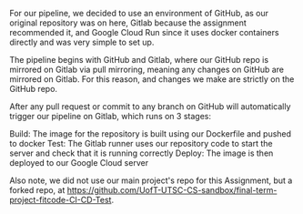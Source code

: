 For our pipeline, we decided to use an environment of GitHub, as our original repository was on here, Gitlab because the assignment recommended it, and Google Cloud Run since it uses docker containers directly and was very simple to set up. 

The pipeline begins with GitHub and Gitlab, where our GitHub repo is mirrored on Gitlab via pull mirroring, meaning any changes on GitHub are mirrored on Gitlab. For this reason, and changes we make are strictly on the GitHub repo. 

After any pull request or commit to any branch on GitHub will automatically trigger our pipeline on Gitlab, which runs on 3 stages: 

    
Build: The image for the repository is built using our Dockerfile and pushed to docker
Test: The Gitlab runner uses our repository code to start the server and check that it is running correctly
Deploy: The image is then deployed to our Google Cloud server

Also note, we did not use our main project's repo for this Assignment, but a forked repo, at https://github.com/UofT-UTSC-CS-sandbox/final-term-project-fitcode-CI-CD-Test.
